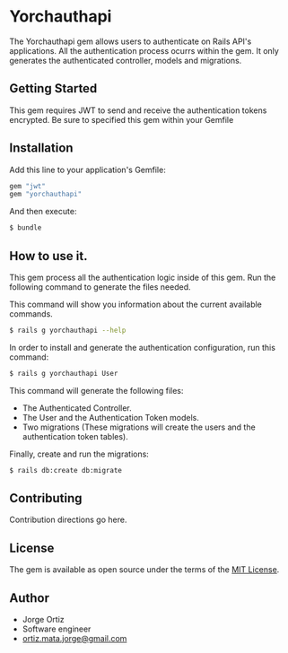 # Yorchauthapi
The Yorchauthapi gem allows users to authenticate on Rails API's applications.
All the authentication process ocurrs within the gem. It only generates the authenticated controller,
models and migrations.

## Getting Started
This gem requires JWT to send and receive the authentication tokens encrypted.
Be sure to specified this gem within your Gemfile

## Installation
Add this line to your application's Gemfile:

```ruby
gem "jwt"
gem "yorchauthapi"
```

And then execute:
```bash
$ bundle
```

## How to use it.
This gem process all the authentication logic inside of this gem.
Run the following command to generate the files needed.

This command will show you information about the current available commands.
```bash
$ rails g yorchauthapi --help
```

In order to install and generate the authentication configuration, run this command:
```bash
$ rails g yorchauthapi User
```
This command will generate the following files:
- The Authenticated Controller.
- The User and the Authentication Token models.
- Two migrations (These migrations will create the users and the authentication token tables).


Finally, create and run the migrations:
```bash
$ rails db:create db:migrate
```

## Contributing
Contribution directions go here.

## License
The gem is available as open source under the terms of the [MIT License](https://opensource.org/licenses/MIT).


## Author

* Jorge Ortiz
* Software engineer
* ortiz.mata.jorge@gmail.com
